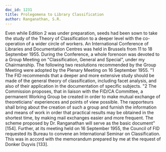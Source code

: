 ```yaml
---
doc_id: 1231
title: Prolegomena to Library Classification
author: Ranganathan, S.R.
---
```


Even while Edition 2 was under preparation, seeds had been
sown to take the study of the Theory of Classification to a deeper
level with the co-operation of a wider circle of workers.  An
International Conference of Libraries and Documentation Centres was
held in Brussels from 11 to 18 September 1955.  During the Conference,
a whole forenoon was devoted to a Group Meeting on "Classification,
General and Special", under my Chairmanship.  The following two
resolutions recommended by the Group Meeting were adopted by the
Plenary Meeting on 16 September 1955.
  "1 The FID recommends that a deeper and more extensive study 
should be made of the general theory of classification, including
facet analysis, and also of their application in the documentation
of specific subjects.
  "2 The Commission proposes, that in liaison with the FID/CA
Committee, a permanent Working Group be created in order to make
mutual exchange of theoreticians' experiences and points of view
possible.  The rapporteurs shall bring about the creation of such a
group and furnish the information and means of work in order that
practical results may be obtained in the shortest time, by making
mail exchanges easier and more frequent.  The scheme proposed by Dr.
Ranganathan will serve as the basic document" [154].  Further,
at its meeting held on 16 September 1955, the Council of FID requested
its Bureau to convene an International Seminar on Classification.
This was in accord with the memorandum prepared by me at the request
of Donker Duyvis [133].